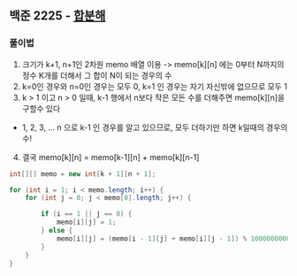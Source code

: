 ## 백준 2225 - [합분해](https://www.acmicpc.net/problem/2225)

### 풀이법

1. 크기가 k+1, n+1인 2차원 memo 배열 이용 -> memo[k][n] 에는 0부터 N까지의 정수 K개를 더해서 그 합이 N이 되는 경우의 수
2. k=0인 경우와 n=0인 경우는 모두 0, k=1 인 경우는 자기 자신밖에 없으므로 모두 1
3. k > 1 이고 n > 0 일때, k-1 행에서 n보다 작은 모든 수를 더해주면 memo[k][n]을 구할수 있다
- 1, 2, 3, ... n 으로 k-1 인 경우를 알고 있으므로, 모두 더하기만 하면 k일때의 경우의 수!
4. 결국 memo[k][n] = memo[k-1][n] + memo[k][n-1] 

```JAVA
int[][] memo = new int[k + 1][n + 1];

for (int i = 1; i < memo.length; i++) {
    for (int j = 0; j < memo[0].length; j++) {

        if (i == 1 || j == 0) {
            memo[i][j] = 1;
        } else {
            memo[i][j] = (memo[i - 1][j] + memo[i][j - 1]) % 1000000000;
        }
    }
}
```